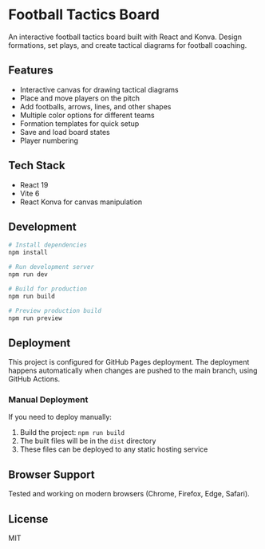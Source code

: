 # Football Tactics Board

An interactive football tactics board built with React and Konva. Design formations, set plays, and create tactical diagrams for football coaching.

## Features

- Interactive canvas for drawing tactical diagrams
- Place and move players on the pitch
- Add footballs, arrows, lines, and other shapes
- Multiple color options for different teams
- Formation templates for quick setup
- Save and load board states
- Player numbering

## Tech Stack

- React 19
- Vite 6
- React Konva for canvas manipulation

## Development

```bash
# Install dependencies
npm install

# Run development server
npm run dev

# Build for production
npm run build

# Preview production build
npm run preview
```

## Deployment

This project is configured for GitHub Pages deployment. The deployment happens automatically when changes are pushed to the main branch, using GitHub Actions.

### Manual Deployment

If you need to deploy manually:

1. Build the project: `npm run build`
2. The built files will be in the `dist` directory
3. These files can be deployed to any static hosting service

## Browser Support

Tested and working on modern browsers (Chrome, Firefox, Edge, Safari).

## License

MIT

